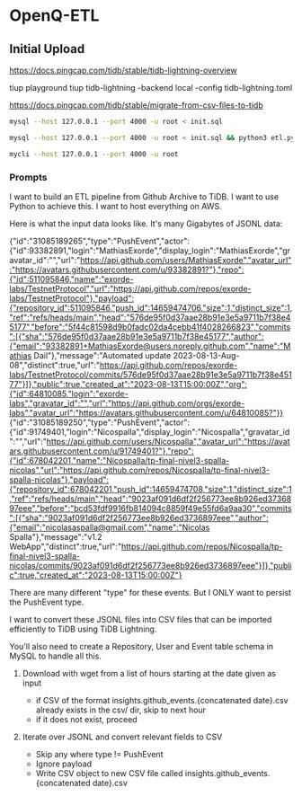 # OpenQ-ETL

## Initial Upload

https://docs.pingcap.com/tidb/stable/tidb-lightning-overview

tiup playground
tiup tidb-lightning -backend local -config tidb-lightning.toml

https://docs.pingcap.com/tidb/stable/migrate-from-csv-files-to-tidb

```bash
mysql --host 127.0.0.1 --port 4000 -u root < init.sql
```

```bash
mysql --host 127.0.0.1 --port 4000 -u root < init.sql && python3 etl.py
```

```bash
mycli --host 127.0.0.1 --port 4000 -u root
```

### Prompts

I want to build an ETL pipeline from Github Archive to TiDB.
I want to use Python to achieve this.
I want to host everything on AWS.

Here is what the input data looks like. It's many Gigabytes of JSONL data:

{"id":"31085189265","type":"PushEvent","actor":{"id":93382891,"login":"MathiasExorde","display_login":"MathiasExorde","gravatar_id":"","url":"https://api.github.com/users/MathiasExorde","avatar_url":"https://avatars.githubusercontent.com/u/93382891?"},"repo":{"id":511095846,"name":"exorde-labs/TestnetProtocol","url":"https://api.github.com/repos/exorde-labs/TestnetProtocol"},"payload":{"repository_id":511095846,"push_id":14659474706,"size":1,"distinct_size":1,"ref":"refs/heads/main","head":"576de95f0d37aae28b91e3e5a9711b7f38e45177","before":"5f44c81598d9b0fadc02da4cebb41f4028266823","commits":[{"sha":"576de95f0d37aae28b91e3e5a9711b7f38e45177","author":{"email":"93382891+MathiasExorde@users.noreply.github.com","name":"Mathias Dail"},"message":"Automated update 2023-08-13-Aug-08","distinct":true,"url":"https://api.github.com/repos/exorde-labs/TestnetProtocol/commits/576de95f0d37aae28b91e3e5a9711b7f38e45177"}]},"public":true,"created_at":"2023-08-13T15:00:00Z","org":{"id":64810085,"login":"exorde-labs","gravatar_id":"","url":"https://api.github.com/orgs/exorde-labs","avatar_url":"https://avatars.githubusercontent.com/u/64810085?"}}
{"id":"31085189250","type":"PushEvent","actor":{"id":91749401,"login":"Nicospalla","display_login":"Nicospalla","gravatar_id":"","url":"https://api.github.com/users/Nicospalla","avatar_url":"https://avatars.githubusercontent.com/u/91749401?"},"repo":{"id":678042201,"name":"Nicospalla/tp-final-nivel3-spalla-nicolas","url":"https://api.github.com/repos/Nicospalla/tp-final-nivel3-spalla-nicolas"},"payload":{"repository_id":678042201,"push_id":14659474708,"size":1,"distinct_size":1,"ref":"refs/heads/main","head":"9023af091d6df2f256773ee8b926ed3736897eee","before":"bcd53fdf9916fb814094c8859f49e55fd6a9aa30","commits":[{"sha":"9023af091d6df2f256773ee8b926ed3736897eee","author":{"email":"nicolasaspalla@gmail.com","name":"Nicolas Spalla"},"message":"v1.2 WebApp","distinct":true,"url":"https://api.github.com/repos/Nicospalla/tp-final-nivel3-spalla-nicolas/commits/9023af091d6df2f256773ee8b926ed3736897eee"}]},"public":true,"created_at":"2023-08-13T15:00:00Z"}

There are many different "type" for these events. But I ONLY want to persist the PushEvent type.

I want to convert these JSONL files into CSV files that can be imported efficiently to TiDB using TiDB Lightning.

You'll also need to create a Repository, User and Event table schema in MySQL to handle all this.

1. Download with wget from a list of hours starting at the date given as input
   - if CSV of the format insights.github_events.{concatenated date}.csv already exists in the csv/ dir, skip to next hour
   - if it does not exist, proceed

2. Iterate over JSONL and convert relevant fields to CSV
	 - Skip any where type != PushEvent
	 - Ignore payload
   - Write CSV object to new CSV file called insights.github_events.{concatenated date}.csv 